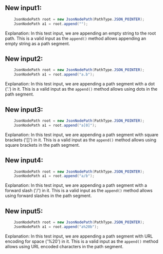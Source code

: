 ## New input1:
```java
    JsonNodePath root = new JsonNodePath(PathType.JSON_POINTER);
    JsonNodePath a1 = root.append("");
```
Explanation: In this test input, we are appending an empty string to the root path. This is a valid input as the `append()` method allows appending an empty string as a path segment.

## New input2:
```java
    JsonNodePath root = new JsonNodePath(PathType.JSON_POINTER);
    JsonNodePath a1 = root.append("a.b");
```
Explanation: In this test input, we are appending a path segment with a dot ('.') in it. This is a valid input as the `append()` method allows using dots in the path segment.

## New input3:
```java
    JsonNodePath root = new JsonNodePath(PathType.JSON_POINTER);
    JsonNodePath a1 = root.append("a[0]");
```
Explanation: In this test input, we are appending a path segment with square brackets ('[]') in it. This is a valid input as the `append()` method allows using square brackets in the path segment.

## New input4:
```java
    JsonNodePath root = new JsonNodePath(PathType.JSON_POINTER);
    JsonNodePath a1 = root.append("a/b");
```
Explanation: In this test input, we are appending a path segment with a forward slash ('/') in it. This is a valid input as the `append()` method allows using forward slashes in the path segment.

## New input5:
```java
    JsonNodePath root = new JsonNodePath(PathType.JSON_POINTER);
    JsonNodePath a1 = root.append("a%20b");
```
Explanation: In this test input, we are appending a path segment with URL encoding for space ('%20') in it. This is a valid input as the `append()` method allows using URL encoded characters in the path segment.